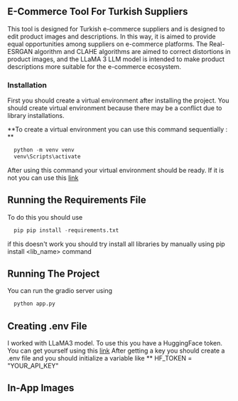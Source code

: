 ## E-Commerce Tool For Turkish Suppliers
This tool is designed for Turkish e-commerce suppliers and is designed to edit product images and descriptions. In this way, it is aimed to provide equal opportunities among suppliers on e-commerce platforms. The Real-ESRGAN algorithm and CLAHE algorithms are aimed to correct distortions in product images, and the LLaMA 3 LLM model is intended to make product descriptions more suitable for the e-commerce ecosystem.

### Installation

First you should create a virtual environment after installing the project. You should create virtual environment because there may be a conflict due to library installations. 

**To create a virtual environment you can use this command sequentially : **
```python
  python -m venv venv
  venv\Scripts\activate
```
After using this command your virtual environment should be ready. If it is not you can use this [link](https://stackoverflow.com/questions/43069780/how-to-create-virtual-env-with-python-3)

## Running the Requirements File
To do this you should use 
```python
  pip pip install -requirements.txt
```
if this doesn't work you should try install all libraries by manually using pip install <lib_name> command

## Running The Project 
You can run the gradio server using 
```python
  python app.py
```
## Creating .env File 
I worked with LLaMA3 model. To use this you have a HuggingFace token. You can get yourself using this [link](https://www.geeksforgeeks.org/how-to-access-huggingface-api-key/) After getting a key you should create a .env file and you should initialize a variable like ** HF_TOKEN = "YOUR_API_KEY" 

## In-App Images


